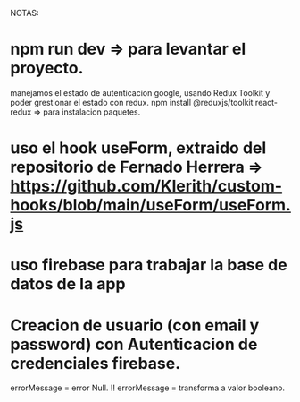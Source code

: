 NOTAS:

# npm run dev => para levantar el proyecto.

manejamos el estado de autenticacion google, usando Redux Toolkit y poder grestionar el estado con redux.
npm install @reduxjs/toolkit react-redux => para instalacion paquetes.

# uso el hook useForm, extraido del repositorio de Fernado Herrera => https://github.com/Klerith/custom-hooks/blob/main/useForm/useForm.js

# uso firebase para trabajar la base de datos de la app

# Creacion de usuario (con email y password) con Autenticacion de credenciales firebase.



errorMessage = error Null.
!! errorMessage = transforma a valor booleano.

